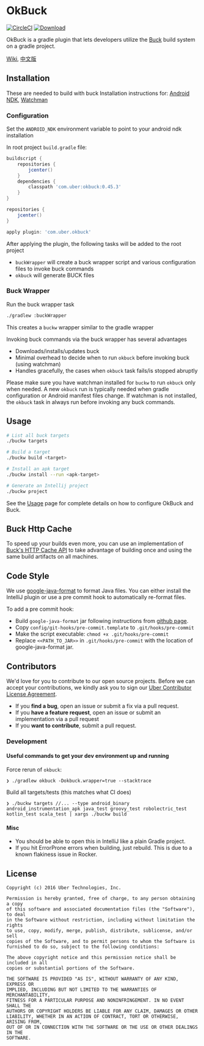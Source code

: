 # OkBuck
[![CircleCI](https://circleci.com/gh/uber/okbuck/tree/master.svg?style=svg)](https://circleci.com/gh/uber/okbuck/tree/master)
[ ![Download](https://api.bintray.com/packages/uber/gradle-plugins/okbuck/images/download.svg) ](https://bintray.com/uber/gradle-plugins/okbuck/_latestVersion)

OkBuck is a gradle plugin that lets developers utilize the [Buck](https://buckbuild.com/) build system on a gradle project.

[Wiki](https://github.com/uber/okbuck/wiki), [中文版](https://github.com/uber/okbuck/blob/master/README-zh.md)

## Installation
These are needed to build with buck
Installation instructions for: [Android NDK](https://developer.android.com/ndk/downloads/index.html), [Watchman](https://facebook.github.io/watchman/docs/install.html)

### Configuration
Set the `ANDROID_NDK` environment variable to point to your android ndk installation

In root project `build.gradle` file:

```gradle
buildscript {
    repositories {
        jcenter()
    }
    dependencies {
        classpath 'com.uber:okbuck:0.45.3'
    }
}

repositories {
    jcenter()
}

apply plugin: 'com.uber.okbuck'
```

After applying the plugin, the following tasks will be added to the root project
  +  `buckWrapper` will create a buck wrapper script and various configuration files to invoke buck commands
  +  `okbuck` will generate BUCK files

### Buck Wrapper

Run the buck wrapper task
```bash
./gradlew :buckWrapper
```
This creates a `buckw` wrapper similar to the gradle wrapper

Invoking buck commands via the buck wrapper has several advantages
- Downloads/installs/updates buck
- Minimal overhead to decide when to run `okbuck` before invoking buck (using watchman)
- Handles gracefully, the cases when `okbuck` task fails/is stopped abruptly

Please make sure you have watchman installed for `buckw` to run `okbuck` only when needed. A new `okbuck` run is typically needed when gradle configuration or Android manifest files change. If watchman is not installed, the `okbuck` task in always run before invoking any buck commands.

## Usage

```bash
# List all buck targets
./buckw targets

# Build a target
./buckw build <target>

# Install an apk target
./buckw install --run <apk-target>

# Generate an Intellij project
./buckw project
```

See the [Usage](https://github.com/uber/okbuck/blob/master/Usage.md) page for complete details on how to configure OkBuck and Buck.

## Buck Http Cache

To speed up your builds even more, you can use an implementation of [Buck's HTTP Cache API](https://github.com/uber/buck-http-cache) to take advantage of building once and using the same build artifacts on all machines.

## Code Style
We use [google-java-format](https://github.com/google/google-java-format) to format Java files.
You can either install the IntelliJ plugin or use a pre commit hook to automatically re-format files.

To add a pre commit hook:

- Build `google-java-format` jar following instructions from [github page](https://github.com/google/google-java-format).
- Copy `config/git-hooks/pre-commit.template` to `.git/hooks/pre-commit`
- Make the script executable: `chmod +x .git/hooks/pre-commit`
- Replace `<<PATH_TO_JAR>>` in `.git/hooks/pre-commit` with the location of google-java-format jar.

## Contributors

We'd love for you to contribute to our open source projects. Before we can accept your contributions, we kindly ask you to sign our [Uber Contributor License Agreement](https://docs.google.com/a/uber.com/forms/d/1pAwS_-dA1KhPlfxzYLBqK6rsSWwRwH95OCCZrcsY5rk/viewform).

- If you **find a bug**, open an issue or submit a fix via a pull request.
- If you **have a feature request**, open an issue or submit an implementation via a pull request
- If you **want to contribute**, submit a pull request.

### Development

#### Useful commands to get your dev environment up and running

Force rerun of `okbuck`:

```console
❯ ./gradlew okbuck -Dokbuck.wrapper=true --stacktrace
```

Build all targets/tests (this matches what CI does)

```console
❯ ./buckw targets //... --type android_binary android_instrumentation_apk java_test groovy_test robolectric_test kotlin_test scala_test | xargs ./buckw build
```

#### Misc

* You should be able to open this in IntelliJ like a plain Gradle project.
* If you hit ErrorProne errors when building, just rebuild. This is due to a known flakiness issue in Rocker.

## License
```
Copyright (c) 2016 Uber Technologies, Inc.

Permission is hereby granted, free of charge, to any person obtaining a copy
of this software and associated documentation files (the "Software"), to deal
in the Software without restriction, including without limitation the rights
to use, copy, modify, merge, publish, distribute, sublicense, and/or sell
copies of the Software, and to permit persons to whom the Software is
furnished to do so, subject to the following conditions:

The above copyright notice and this permission notice shall be included in all
copies or substantial portions of the Software.

THE SOFTWARE IS PROVIDED "AS IS", WITHOUT WARRANTY OF ANY KIND, EXPRESS OR
IMPLIED, INCLUDING BUT NOT LIMITED TO THE WARRANTIES OF MERCHANTABILITY,
FITNESS FOR A PARTICULAR PURPOSE AND NONINFRINGEMENT. IN NO EVENT SHALL THE
AUTHORS OR COPYRIGHT HOLDERS BE LIABLE FOR ANY CLAIM, DAMAGES OR OTHER
LIABILITY, WHETHER IN AN ACTION OF CONTRACT, TORT OR OTHERWISE, ARISING FROM,
OUT OF OR IN CONNECTION WITH THE SOFTWARE OR THE USE OR OTHER DEALINGS IN THE
SOFTWARE.
```
